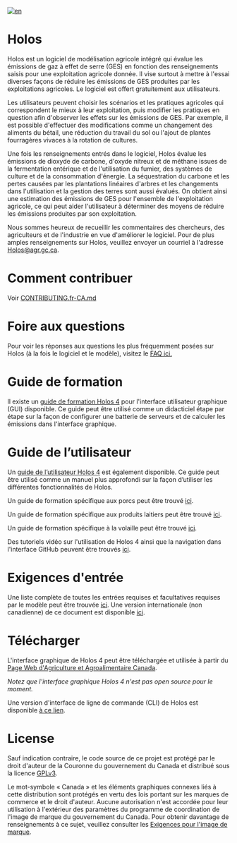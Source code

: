 
[![en](https://img.shields.io/badge/lang-en-green.svg)](https://github.com/holos-aafc/Holos/blob/main/README.md)

# Holos

Holos est un logiciel de modélisation agricole intégré qui évalue les émissions de gaz à effet de serre (GES) en fonction des renseignements saisis pour une exploitation agricole donnée. Il vise surtout à mettre à l'essai diverses façons de réduire les émissions de GES produites par les exploitations agricoles. Le logiciel est offert gratuitement aux utilisateurs.

Les utilisateurs peuvent choisir les scénarios et les pratiques agricoles qui correspondent le mieux à leur exploitation, puis modifier les pratiques en question afin d'observer les effets sur les émissions de GES. Par exemple, il est possible d'effectuer des modifications comme un changement des aliments du bétail, une réduction du travail du sol ou l'ajout de plantes fourragères vivaces à la rotation de cultures.

Une fois les renseignements entrés dans le logiciel, Holos évalue les émissions de dioxyde de carbone, d'oxyde nitreux et de méthane issues de la fermentation entérique et de l'utilisation du fumier, des systèmes de culture et de la consommation d'énergie. La séquestration du carbone et les pertes causées par les plantations linéaires d'arbres et les changements dans l'utilisation et la gestion des terres sont aussi évalués. On obtient ainsi une estimation des émissions de GES pour l'ensemble de l'exploitation agricole, ce qui peut aider l'utilisateur à déterminer des moyens de réduire les émissions produites par son exploitation.

Nous sommes heureux de recueillir les commentaires des chercheurs, des agriculteurs et de l'industrie en vue d'améliorer le logiciel. Pour de plus amples renseignements sur Holos, veuillez envoyer un courriel à l'adresse Holos@agr.gc.ca.

# Comment contribuer 

Voir <a href="https://github.com/holos-aafc/Holos/blob/main/CONTRIBUTING.fr-CA.md" target="_blank">CONTRIBUTING.fr-CA.md</a>

# Foire aux questions

Pour voir les réponses aux questions les plus fréquemment posées sur Holos (à la fois le logiciel et le modèle), visitez le <a href="https://github.com/holos-aafc/Holos/blob/main/H.Content/Documentation/FAQ/FAQ_French.md" target="_blank">FAQ ici.</a>

# Guide de formation

Il existe un <a href="https://github.com/holos-aafc/Holos/blob/main/H.Content/Documentation/Training/Holos_4_Training_Guide-fr.md" target="_blank">guide de formation Holos 4</a> pour l'interface utilisateur graphique (GUI) disponible. Ce guide peut être utilisé comme un didacticiel étape par étape sur la façon de configurer une batterie de serveurs et de calculer les émissions dans l'interface graphique.

# Guide de l’utilisateur

Un <a href="https://github.com/holos-aafc/Holos/blob/main/H.Content/Documentation/User%20Guide/UserGuide_French.md" target="_blank">guide de l’utilisateur Holos 4</a> est également disponible. Ce guide peut être utilisé comme un manuel plus approfondi sur la façon d’utiliser les différentes fonctionnalités de Holos.

Un guide de formation spécifique aux porcs peut être trouvé <a href="https://github.com/holos-aafc/Holos/blob/main/H.Content/Documentation/Swine%20Training%20Guide/Holos_4_Swine_Training_Guide.md" target="_blank">ici</a>.

Un guide de formation spécifique aux produits laitiers peut être trouvé <a href="https://github.com/holos-aafc/Holos/blob/main/H.Content/Documentation/Dairy%20Training%20Guide/Holos_4_Dairy_Training_Guide.md" target="_blank">ici</a>.

Un guide de formation spécifique à la volaille peut être trouvé <a href="https://github.com/holos-aafc/Holos/blob/main/H.Content/Documentation/Poultry%20Training%20Guide/Holos_4_Training_Guide_Poultry.md" target="_blank">ici</a>.

Des tutoriels vidéo sur l'utilisation de Holos 4 ainsi que la navigation dans l'interface GitHub peuvent être trouvés [ici](https://www.youtube.com/@holosaafc9123).


# Exigences d'entrée

Une liste complète de toutes les entrées requises et facultatives requises par le modèle peut être trouvée <a href="https://github.com/holos-aafc/Holos/blob/main/H.Content/Documentation/Input%20Requirements/Input_Requirements_v4.md" target="_blank">ici</a>. Une version internationale (non canadienne) de ce document est disponible <a href="https://github.com/holos-aafc/Holos/blob/main/H.Content/Documentation/Input%20Requirements/Input_Requirements_v4_International.md" target="_blank">ici</a>.

# Télécharger

L'interface graphique de Holos 4 peut être téléchargée et utilisée à partir du <a href="https://agriculture.canada.ca/fr/sciences-agricoles-innovation/resultats-recherches-agriculture/holos" > Page Web d'Agriculture et Agroalimentaire Canada</a>.

*Notez que l'interface graphique Holos 4 n'est pas open source pour le moment.*

Une version d'interface de ligne de commande (CLI) de Holos est disponible <a href="https://agriculture.canada.ca/holos/cli/setup.exe">à ce lien</a>.

# License

Sauf indication contraire, le code source de ce projet est protégé par le droit d'auteur de la Couronne du gouvernement du Canada et distribué sous la licence <a href="https://github.com/holos-aafc/Holos/blob/main/LICENSE" target="_blank">GPLv3</a>.

Le mot-symbole « Canada » et les éléments graphiques connexes liés à cette distribution sont protégés en vertu des lois portant sur les marques de commerce et le droit d'auteur. Aucune autorisation n'est accordée pour leur utilisation à l'extérieur des paramètres du programme de coordination de l'image de marque du gouvernement du Canada. Pour obtenir davantage de renseignements à ce sujet, veuillez consulter les <a href="https://www.canada.ca/fr/secretariat-conseil-tresor/sujets/communications-gouvernementales/exigences-image-marque.html" target="_blank">Exigences pour l'image de marque</a>.
